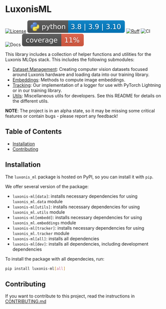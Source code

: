 # LuxonisML

[![License](https://img.shields.io/badge/License-Apache_2.0-blue.svg)](https://opensource.org/licenses/Apache-2.0)
![PyBadge](media/pybadge.svg)
[![Ruff](https://img.shields.io/endpoint?url=https://raw.githubusercontent.com/astral-sh/ruff/main/assets/badge/v2.json)](https://github.com/astral-sh/ruff)
![CI](https://github.com/luxonis/luxonis-ml/actions/workflows/ci.yaml/badge.svg)
![Docs](https://github.com/luxonis/luxonis-ml/actions/workflows/docs.yaml/badge.svg)
![Coverage](media/coverage_badge.svg)

This library includes a collection of helper functions and utilities for the Luxonis MLOps stack. This includes the following submodules:

- [Dataset Management](./luxonis_ml/data): Creating computer vision datasets focused around Luxonis hardware and loading data into our training library.
- [Embeddings](./luxonis_ml/embeddings): Methods to compute image embeddings.
- [Tracking](./luxonis_ml/tracker): Our implementation of a logger for use with PyTorch Lightning or in our training library.
- [Utils](./luxonis_ml/utils): Miscellaneous utils for developers. See this README for details on the different utils.

**NOTE**:
The project is in an alpha state, so it may be missing some critical features or contain bugs - please report any feedback!

## Table of Contents

- [Installation](#installation)
- [Contributing](#contributing)

## Installation

The `luxonis_ml` package is hosted on PyPI, so you can install it with `pip`.

We offer several version of the package:

- `luxonis-ml[data]`: installs necessary dependencies for using `luxonis_ml.data` module
- `luxonis-ml[utils]`: installs necessary dependencies for using `luxonis_ml.utils` module
- `luxonis-ml[embedd]`: installs necessary dependencies for using `luxonis_ml.embeddings` module
- `luxonis-ml[tracker]`: installs necessary dependencies for using `luxonis_ml.tracker` module
- `luxonis-ml[all]`: installs all dependencies
- `luxonis-ml[dev]`: installs all dependencies, including development dependencies

To install the package with all dependecies, run:

```bash
pip install luxonis-ml[all]
```

## Contributing

If you want to contribute to this project, read the instructions in [CONTRIBUTING.md](CONTRIBUTING.md)
